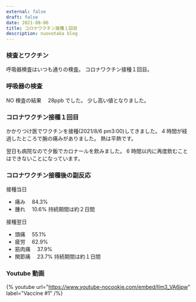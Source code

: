 ```yaml
---
external: false
draft: false
date: 2021-08-06
title: コロナワクチン接種１回目
description: nuovotaka blog
---
```


### 検査とワクチン

呼吸器検査はいつも通りの検査。
コロナワクチン接種１回目。

### 呼吸器の検査

NO 検査の結果　 28ppb でした。
少し高い値となりました。

### コロナワクチン接種１回目

かかりつけ医でワクチンを接種(2021/8/6 pm3:00)してきました。
4 時間が経過したところで腕の痛みがありました。
熱は平熱です。

翌日も病院なので夕飯でカロナールを飲みました。
6 時間以内に再度飲むことはできないことになっています。

### コロナワクチン接種後の副反応

接種当日

- 痛み　 84.3%
- 腫れ　 10.6%
  持続期間は約２日間

接種翌日

- 頭痛　 55.1%
- 疲労　 62.9%
- 筋肉痛　 37.9%
- 関節痛　 23.7%
  持続期間は約１日間

### Youtube 動画

{% youtube url="https://www.youtube-nocookie.com/embed/lIm3_VA6jpw" label="Vaccine #1" /%}

